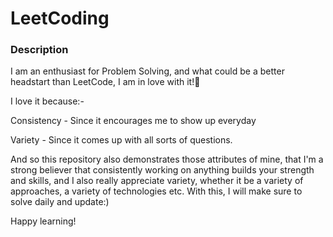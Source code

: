 # LeetCoding


### Description
I am an enthusiast for Problem Solving, and what could be a better headstart than LeetCode, I am in love with it!🙈 

I love it because:-

Consistency - Since it encourages me to show up everyday

Variety - Since it comes up with all sorts of questions.

And so this repository also demonstrates those attributes of mine, that I'm a strong believer that consistently working on anything builds your strength and skills, and I also really appreciate variety, whether it be a variety of approaches, a variety of technologies etc. With this, I will make sure to solve daily and update:)

Happy learning!
